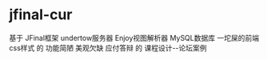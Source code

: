# jfinal-cur
基于
  JFinal框架
  undertow服务器
  Enjoy视图解析器
  MySQL数据库
  一坨屎的前端css样式
的
  功能简陋
  美观欠缺
  应付答辩
的
  课程设计--论坛案例
